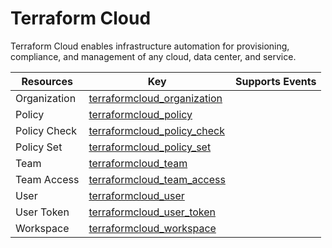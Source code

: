 Terraform Cloud
===============
Terraform Cloud enables infrastructure automation for provisioning, compliance, and management of any cloud, data center, and service.

| **Resources** | **Key**                                                           | **Supports Events** |
| ------------- | ----------------------------------------------------------------- | ------------------- |
| Organization  | [terraformcloud\_organization](terraformcloud\_organization.md)   |                     |
| Policy        | [terraformcloud\_policy](terraformcloud\_policy.md)               |                     |
| Policy Check  | [terraformcloud\_policy\_check](terraformcloud\_policy\_check.md) |                     |
| Policy Set    | [terraformcloud\_policy\_set](terraformcloud\_policy\_set.md)     |                     |
| Team          | [terraformcloud\_team](terraformcloud\_team.md)                   |                     |
| Team Access   | [terraformcloud\_team\_access](terraformcloud\_team\_access.md)   |                     |
| User          | [terraformcloud\_user](terraformcloud\_user.md)                   |                     |
| User Token    | [terraformcloud\_user\_token](terraformcloud\_user\_token.md)     |                     |
| Workspace     | [terraformcloud\_workspace](terraformcloud\_workspace.md)         |                     |
